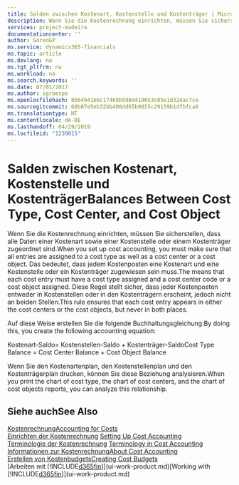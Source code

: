 ```yaml
---
title: Salden zwischen Kostenart, Kostenstelle und Kostenträger | Microsoft Docs
description: Wenn Sie die Kostenrechnung einrichten, müssen Sie sicherstellen, dass alle Daten einer Kostenart sowie einer Kostenstelle oder einem Kostenträger zugeordnet sind. Das bedeutet, dass jedem Kostenposten eine Kostenart und eine Kostenstelle oder ein Kostenträger zugewiesen sein muss. Diese Regel stellt sicher, dass jeder Kostenposten entweder in Kostenstellen oder in den Kostenträgern erscheint, jedoch nicht an beiden Stellen.
services: project-madeira
documentationcenter: ''
author: SorenGP
ms.service: dynamics365-financials
ms.topic: article
ms.devlang: na
ms.tgt_pltfrm: na
ms.workload: na
ms.search.keywords: ''
ms.date: 07/01/2017
ms.author: sgroespe
ms.openlocfilehash: 8b64941b6c17468b598d419053c05e1d32dac7ce
ms.sourcegitcommit: 60b87e5eb32bb408dd65b9855c29159b1dfbfca8
ms.translationtype: HT
ms.contentlocale: de-DE
ms.lasthandoff: 04/29/2019
ms.locfileid: "1239015"
---
```

# <a name="balances-between-cost-type-cost-center-and-cost-object"></a><span data-ttu-id="8817b-105">Salden zwischen Kostenart, Kostenstelle und Kostenträger</span><span class="sxs-lookup"><span data-stu-id="8817b-105">Balances Between Cost Type, Cost Center, and Cost Object</span></span>
<span data-ttu-id="8817b-106">Wenn Sie die Kostenrechnung einrichten, müssen Sie sicherstellen, dass alle Daten einer Kostenart sowie einer Kostenstelle oder einem Kostenträger zugeordnet sind.</span><span class="sxs-lookup"><span data-stu-id="8817b-106">When you set up cost accounting, you must make sure that all entries are assigned to a cost type as well as a cost center or a cost object.</span></span> <span data-ttu-id="8817b-107">Das bedeutet, dass jedem Kostenposten eine Kostenart und eine Kostenstelle oder ein Kostenträger zugewiesen sein muss.</span><span class="sxs-lookup"><span data-stu-id="8817b-107">The means that each cost entry must have a cost type assigned and a cost center code or a cost object assigned.</span></span> <span data-ttu-id="8817b-108">Diese Regel stellt sicher, dass jeder Kostenposten entweder in Kostenstellen oder in den Kostenträgern erscheint, jedoch nicht an beiden Stellen.</span><span class="sxs-lookup"><span data-stu-id="8817b-108">This rule ensures that each cost entry appears in either the cost centers or the cost objects, but never in both places.</span></span>  

 <span data-ttu-id="8817b-109">Auf diese Weise erstellen Sie die folgende Buchhaltungsgleichung:</span><span class="sxs-lookup"><span data-stu-id="8817b-109">By doing this, you create the following accounting equation:</span></span>  

 <span data-ttu-id="8817b-110">Kostenart-Saldo= Kostenstellen-Saldo + Kostenträger-Saldo</span><span class="sxs-lookup"><span data-stu-id="8817b-110">Cost Type Balance = Cost Center Balance + Cost Object Balance</span></span>  

 <span data-ttu-id="8817b-111">Wenn Sie den Kostenartenplan, den Kostenstellenplan und den Kostenträgerplan drucken, können Sie diese Beziehung analysieren.</span><span class="sxs-lookup"><span data-stu-id="8817b-111">When you print the chart of cost type, the chart of cost centers, and the chart of cost objects reports, you can analyze this relationship.</span></span>  

## <a name="see-also"></a><span data-ttu-id="8817b-112">Siehe auch</span><span class="sxs-lookup"><span data-stu-id="8817b-112">See Also</span></span>  
[<span data-ttu-id="8817b-113">Kostenrechnung</span><span class="sxs-lookup"><span data-stu-id="8817b-113">Accounting for Costs</span></span>](finance-manage-cost-accounting.md)  
 <span data-ttu-id="8817b-114">[Einrichten der Kostenrechnung](finance-set-up-cost-accounting.md) </span><span class="sxs-lookup"><span data-stu-id="8817b-114">[Setting Up Cost Accounting](finance-set-up-cost-accounting.md) </span></span>  
 <span data-ttu-id="8817b-115">[Terminologie der Kostenrechnung](finance-terminology-in-cost-accounting.md) </span><span class="sxs-lookup"><span data-stu-id="8817b-115">[Terminology in Cost Accounting](finance-terminology-in-cost-accounting.md) </span></span>  
 [<span data-ttu-id="8817b-116">Informationen zur Kostenrechnung</span><span class="sxs-lookup"><span data-stu-id="8817b-116">About Cost Accounting</span></span>](finance-about-cost-accounting.md)  
 [<span data-ttu-id="8817b-117">Erstellen von Kostenbudgets</span><span class="sxs-lookup"><span data-stu-id="8817b-117">Creating Cost Budgets</span></span>](finance-create-cost-budgets.md)  
 <span data-ttu-id="8817b-118">[Arbeiten mit [!INCLUDE[d365fin](includes/d365fin_md.md)]](ui-work-product.md)</span><span class="sxs-lookup"><span data-stu-id="8817b-118">[Working with [!INCLUDE[d365fin](includes/d365fin_md.md)]](ui-work-product.md)</span></span>

